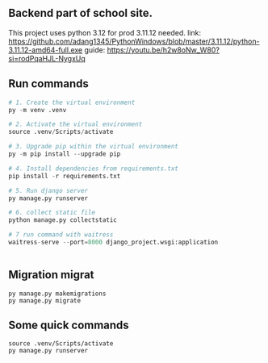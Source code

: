 ## Backend part of school site. 

This project uses python 3.12
for prod 3.11.12 needed.
link: https://github.com/adang1345/PythonWindows/blob/master/3.11.12/python-3.11.12-amd64-full.exe
guide: https://youtu.be/h2w8oNw_W80?si=rodPqaHJL-NygxUq
## Run commands

```python
# 1. Create the virtual environment
py -m venv .venv

# 2. Activate the virtual environment
source .venv/Scripts/activate

# 3. Upgrade pip within the virtual environment
py -m pip install --upgrade pip

# 4. Install dependencies from requirements.txt
pip install -r requirements.txt

# 5. Run django server
py manage.py runserver

# 6. collect static file
python manage.py collectstatic

# 7 run command with waitress
waitress-serve --port=8000 django_project.wsgi:application
 
```

## Migration migrat

```
py manage.py makemigrations
py manage.py migrate
```

## Some quick commands
```
source .venv/Scripts/activate
py manage.py runserver

```
